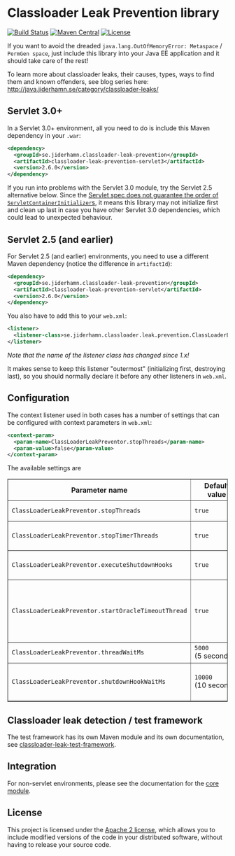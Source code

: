 # Classloader Leak Prevention library
[![Build Status](https://travis-ci.org/mjiderhamn/classloader-leak-prevention.svg?branch=master)](http://travis-ci.org/mjiderhamn/classloader-leak-prevention)
[![Maven Central](https://maven-badges.herokuapp.com/maven-central/se.jiderhamn.classloader-leak-prevention/classloader-leak-prevention-servlet3/badge.svg)](https://maven-badges.herokuapp.com/maven-central/se.jiderhamn.classloader-leak-prevention/classloader-leak-prevention-servlet3/)
[![License](https://img.shields.io/badge/license-Apache2-blue.svg?style=flat)](https://github.com/mjiderhamn/classloader-leak-prevention/blob/master/LICENSE.txt)

If you want to avoid the dreaded `java.lang.OutOfMemoryError: Metaspace` / `PermGen space`, 
just include this library into your Java EE application and it should take care of the rest!

To learn more about classloader leaks, their causes, types, ways to find them and known offenders, see blog series here: http://java.jiderhamn.se/category/classloader-leaks/

## Servlet 3.0+
In a Servlet 3.0+ environment, all you need to do is include this Maven 
dependency in your `.war`:
```xml
<dependency>
  <groupId>se.jiderhamn.classloader-leak-prevention</groupId>
  <artifactId>classloader-leak-prevention-servlet3</artifactId>
  <version>2.6.0</version>
</dependency>
```

If you run into problems with the Servlet 3.0 module, try the Servlet 2.5 alternative below.
Since the [Servlet spec does not guarantee the order of `ServletContainerInitializer`s](https://java.net/jira/browse/SERVLET_SPEC-79),
it means this library may not initialize first and clean up last in case you have other Servlet 3.0 dependencies, which
could lead to unexpected behaviour.

## Servlet 2.5 (and earlier)
For Servlet 2.5 (and earlier) environments, you need to use a different
Maven dependency (notice the difference in `artifactId`):
```xml
<dependency>
  <groupId>se.jiderhamn.classloader-leak-prevention</groupId>
  <artifactId>classloader-leak-prevention-servlet</artifactId>
  <version>2.6.0</version>
</dependency>
```

You also have to add this to your `web.xml`:
```xml
<listener>
  <listener-class>se.jiderhamn.classloader.leak.prevention.ClassLoaderLeakPreventorListener</listener-class>
</listener>
```
_Note that the name of the listener class has changed since 1.x!_

It makes sense to keep this listener "outermost" (initializing first, 
destroying last), so you should normally declare it before any other 
listeners in `web.xml`.

## Configuration
The context listener used in both cases has a number of settings that can be configured with context parameters in `web.xml`:
 
```xml
<context-param>
  <param-name>ClassLoaderLeakPreventor.stopThreads</param-name>
  <param-value>false</param-value>
</context-param>
```
 
 The available settings are
 <table border="1">
   <tr>
     <th>Parameter name</th>
     <th>Default value</th>
     <th>Description</th>
   </tr>
   <tr>
     <td><code>ClassLoaderLeakPreventor.stopThreads</code></td>
     <td><code>true</code></td>
     <td>Should threads tied to the web app classloader be forced to stop at application shutdown?</td>
   </tr>
   <tr>
     <td><code>ClassLoaderLeakPreventor.stopTimerThreads</code></td>
     <td><code>true</code></td>
     <td>Should Timer threads tied to the web app classloader be forced to stop at application shutdown?</td>
   </tr>
   <tr>
     <td><code>ClassLoaderLeakPreventor.executeShutdownHooks</td>
     <td><code>true</code></td>
     <td>Should shutdown hooks registered from the application be executed at application shutdown?</td>
   </tr>
   <tr>
     <td><code>ClassLoaderLeakPreventor.startOracleTimeoutThread</td>
     <td><code>true</code></td>
     <td>
       Should the <code>oracle.jdbc.driver.OracleTimeoutPollingThread</code> thread be forced to start with system ClassLoader,
       in case Oracle JDBC driver is present? This is normally a good idea, but can be disabled in case the Oracle JDBC
       driver is not used even though it is on the classpath.
     </td>
   </tr>
   <tr>
     <td><code>ClassLoaderLeakPreventor.threadWaitMs</td>
     <td nowrap="nowrap"><code>5000</code><br />(5 seconds)</td>
     <td>No of milliseconds to wait for threads to finish execution, before stopping them.</td>
   </tr>
   <tr>
     <td><code>ClassLoaderLeakPreventor.shutdownHookWaitMs</code></td>
     <td nowrap="nowrap"><code>10000</code><br />(10 seconds)</td>
     <td>
       No of milliseconds to wait for shutdown hooks to finish execution, before stopping them.
       If set to -1 there will be no waiting at all, but Thread is allowed to run until finished.
     </td>
   </tr>
 </table>

## Classloader leak detection / test framework

The test framework has its own Maven module and its own documentation, see [classloader-leak-test-framework](classloader-leak-test-framework).

## Integration

For non-servlet environments, please see the documentation for the [core module](classloader-leak-prevention/classloader-leak-prevention-core).

## License

This project is licensed under the [Apache 2 license](http://www.apache.org/licenses/LICENSE-2.0), which allows you to include modified versions of the code in your distributed software, without having to release your source code.
